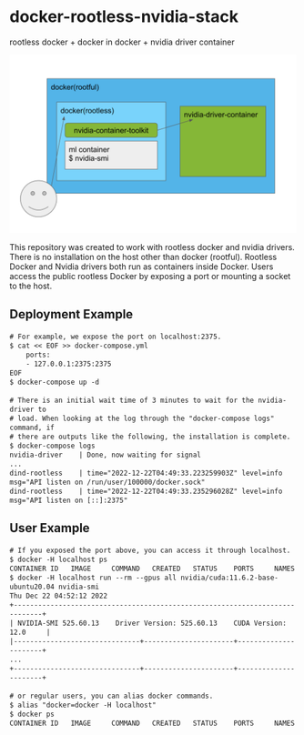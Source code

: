 # docker-rootless-nvidia-stack
rootless docker + docker in docker + nvidia driver container

![architecture](./images/architecture.png)

This repository was created to work with rootless docker and nvidia drivers. There is no installation on the host other than docker (rootful). Rootless Docker and Nvidia drivers both run as containers inside Docker. Users access the public rootless Docker by exposing a port or mounting a socket to the host.

## Deployment Example

```
# For example, we expose the port on localhost:2375.
$ cat << EOF >> docker-compose.yml
    ports:
    - 127.0.0.1:2375:2375
EOF
$ docker-compose up -d

# There is an initial wait time of 3 minutes to wait for the nvidia-driver to
# load. When looking at the log through the "docker-compose logs" command, if
# there are outputs like the following, the installation is complete.
$ docker-compose logs
nvidia-driver    | Done, now waiting for signal
...
dind-rootless    | time="2022-12-22T04:49:33.223259903Z" level=info msg="API listen on /run/user/100000/docker.sock"
dind-rootless    | time="2022-12-22T04:49:33.235296028Z" level=info msg="API listen on [::]:2375"
```

## User Example

```
# If you exposed the port above, you can access it through localhost.
$ docker -H localhost ps
CONTAINER ID   IMAGE     COMMAND   CREATED   STATUS    PORTS     NAMES
$ docker -H localhost run --rm --gpus all nvidia/cuda:11.6.2-base-ubuntu20.04 nvidia-smi
Thu Dec 22 04:52:12 2022
+-----------------------------------------------------------------------------+
| NVIDIA-SMI 525.60.13    Driver Version: 525.60.13    CUDA Version: 12.0     |
|-------------------------------+----------------------+----------------------+
...
+-------------------------------+----------------------+----------------------+

# or regular users, you can alias docker commands.
$ alias "docker=docker -H localhost"
$ docker ps
CONTAINER ID   IMAGE     COMMAND   CREATED   STATUS    PORTS     NAMES
```

